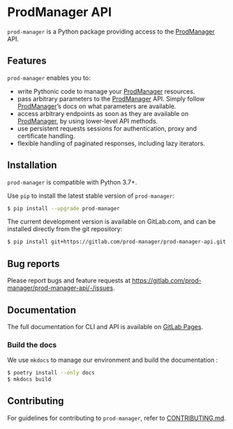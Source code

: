 # ProdManager API

`prod-manager` is a Python package providing access to the [ProdManager][prodmanager] API.

## Features

`prod-manager` enables you to:

- write Pythonic code to manage your [ProdManager][prodmanager] resources.
- pass arbitrary parameters to the [ProdManager][prodmanager] API. Simply follow [ProdManager][prodmanager]’s docs on what parameters are available.
- access arbitrary endpoints as soon as they are available on [ProdManager][prodmanager], by using lower-level API methods.
- use persistent requests sessions for authentication, proxy and certificate handling.
- flexible handling of paginated responses, including lazy iterators.

## Installation

`prod-manager` is compatible with Python 3.7+.

Use `pip` to install the latest stable version of `prod-manager`:

```bash
$ pip install --upgrade prod-manager
```

The current development version is available on GitLab.com, and can be installed directly from the git repository:

```bash
$ pip install git+https://gitlab.com/prod-manager/prod-manager-api.git
```

## Bug reports

Please report bugs and feature requests at <https://gitlab.com/prod-manager/prod-manager-api/-/issues>.

## Documentation

The full documentation for CLI and API is available on [GitLab Pages][documentation-url].

### Build the docs

We use `mkdocs` to manage our environment and build the documentation :

```bash
$ poetry install --only docs
$ mkdocs build
```

## Contributing

For guidelines for contributing to `prod-manager`, refer to [CONTRIBUTING.md](./CONTRIBUTING.md).


<!-- Links -->
[documentation-url]: https://prod-manager-api.tiwabbit.fr
[prodmanager]: https://gitlab.com/prod-manager/prod-manager